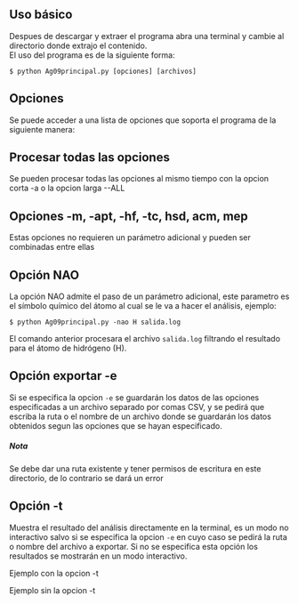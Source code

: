 ## Uso básico

Despues de descargar y extraer el programa abra una terminal y cambie al directorio donde extrajo el contenido.  
El uso del programa es de la siguiente forma:

` $ python Ag09principal.py [opciones] [archivos] `  

## Opciones  

Se puede acceder a una lista de opciones que soporta el programa de la siguiente manera:  

<script src="https://asciinema.org/a/1xLsTi5X4O7pHukn4TqQYAZJ8.js" id="asciicast-1xLsTi5X4O7pHukn4TqQYAZJ8" async></script>

## Procesar todas las opciones

Se pueden procesar todas las opciones al mismo tiempo con la opcion corta -a o la opcion larga --ALL

<script src="https://asciinema.org/a/XqYBLYVsG2RDCgik97aTt4cQp.js" id="asciicast-XqYBLYVsG2RDCgik97aTt4cQp" async></script>

## Opciones -m, -apt, -hf, -tc, hsd, acm, mep

Estas opciones no requieren un parámetro adicional y pueden ser combinadas entre ellas


<script src="https://asciinema.org/a/IyELYw8hcxTMW8L9BnqWuBjA7.js" id="asciicast-IyELYw8hcxTMW8L9BnqWuBjA7" async></script>


## Opción NAO

La opción NAO admite el paso de un parámetro adicional, este parametro es el símbolo químico del átomo al cual se le va a hacer
el análisis, ejemplo:  

` $ python Ag09principal.py -nao H salida.log `  

El comando anterior procesara el archivo ` salida.log ` filtrando el resultado para el átomo de hidrógeno (H).

## Opción exportar -e

Si se especifica la opcion ` -e ` se guardarán los datos de las opciones especificadas a un archivo separado por comas CSV, y se pedirá que escriba la ruta o el nombre de un archivo donde se guardarán los datos obtenidos segun las opciones que se hayan especificado.

<script src="https://asciinema.org/a/928rzEI7VoqBDj0JEgxAt1tQP.js" id="asciicast-928rzEI7VoqBDj0JEgxAt1tQP" async></script>

##### Nota  

Se debe dar una ruta existente y tener permisos de escritura en este directorio, de lo contrario se dará un error  


## Opción -t

Muestra el resultado del análisis directamente en la terminal, es un modo no interactivo salvo si se especifica la opcion `-e`
en cuyo caso se pedirá la ruta o nombre del archivo a exportar.
Si no se especifica esta opción los resultados se mostrarán en un modo interactivo.

Ejemplo con la opcion -t

<script src="https://asciinema.org/a/A7mAanC41YN9tEZhxQq3eoiWr.js" id="asciicast-A7mAanC41YN9tEZhxQq3eoiWr" async></script>

Ejemplo sin la opcion -t  

<script src="https://asciinema.org/a/MLW34JFR7aP9U9brs3fdiv2CR.js" id="asciicast-MLW34JFR7aP9U9brs3fdiv2CR" async></script>







